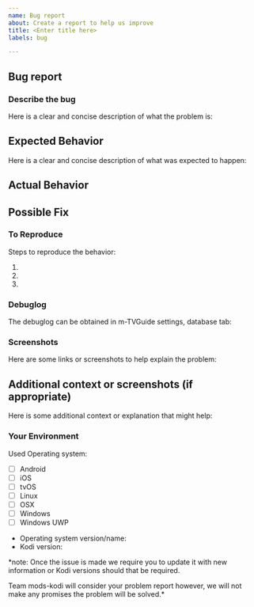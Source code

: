 ```yaml
---
name: Bug report
about: Create a report to help us improve
title: <Enter title here>
labels: bug

---
```


<!--- Please fill out this template to the best of your ability. You can always edit this issue once you have created it. -->

<!--- Read the following link before you create a new problem report: https://kodi.wiki/view/HOW-TO:Submit_a_bug_report  -->

## Bug report

### Describe the bug
Here is a clear and concise description of what the problem is:
<!--- Provide a more detailed introduction to the issue itself, and why you consider it to be a bug -->
<!--- A bug report that is not clear will be closed -->
<!--- Put your text below this line -->


## Expected Behavior
Here is a clear and concise description of what was expected to happen:
<!--- Tell us what should happen -->
<!--- Put your text below this line -->


## Actual Behavior
<!--- Tell us what happens instead -->
<!--- Put your text below this line -->


## Possible Fix
<!--- Not obligatory, but suggest a fix or reason for the bug -->
<!--- Put your text below this line -->


### To Reproduce
Steps to reproduce the behavior:
<!--- Provide a link to a live example, or an unambiguous set of steps to -->
<!--- reproduce this bug. Include code to reproduce, if relevant -->
<!--- Put your text below this line -->
1. 
2.
3.


### Debuglog
<!--- Put your text below this line -->
<!--- A debuglog is always mandatory when creating an issue. Provide one! -->
The debuglog can be obtained in m-TVGuide settings, database tab:


### Screenshots 
Here are some links or screenshots to help explain the problem:
<!--- Put your text below this line -->


## Additional context or screenshots (if appropriate)
Here is some additional context or explanation that might help:
<!--- How has this bug affected you? What were you trying to accomplish? -->
<!--- Put your text below this line -->


### Your Environment
Used Operating system:
<!--- Include as many relevant details about the environment you experienced the bug in -->
<!--- Put your text below this line. Checkboxes can easily be ticked once issue is created -->
 - [ ] Android
 - [ ] iOS
 - [ ] tvOS
 - [ ] Linux
 - [ ] OSX
 - [ ] Windows
 - [ ] Windows UWP

 - Operating system version/name:
 - Kodi version:


<!--- End of this issue -->
*note: Once the issue is made we require you to update it with new information or Kodi versions should that be required.

Team mods-kodi will consider your problem report however, we will not make any promises the problem will be solved.*
